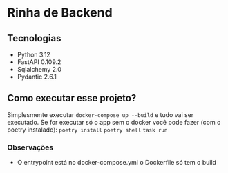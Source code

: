 # Rinha de Backend

## Tecnologias

- Python 3.12
- FastAPI 0.109.2
- Sqlalchemy 2.0
- Pydantic 2.6.1

## Como executar esse projeto?

Simplesmente executar `docker-compose up --build` e tudo vai ser executado.
Se for executar só o app sem o docker você pode fazer (com o poetry instalado):
`poetry install`
`poetry shell`
`task run`

### Observações

- O entrypoint está no docker-compose.yml o Dockerfile só tem o build
